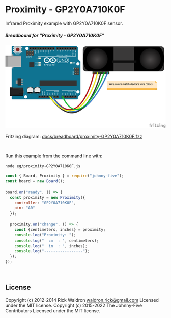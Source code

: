 <!--remove-start-->

# Proximity - GP2Y0A710K0F

<!--remove-end-->


Infrared Proximity example with GP2Y0A710K0F sensor.





##### Breadboard for "Proximity - GP2Y0A710K0F"



![docs/breadboard/proximity-GP2Y0A710K0F.png](breadboard/proximity-GP2Y0A710K0F.png)<br>

Fritzing diagram: [docs/breadboard/proximity-GP2Y0A710K0F.fzz](breadboard/proximity-GP2Y0A710K0F.fzz)

&nbsp;




Run this example from the command line with:
```bash
node eg/proximity-GP2Y0A710K0F.js
```


```javascript
const { Board, Proximity } = require("johnny-five");
const board = new Board();

board.on("ready", () => {
  const proximity = new Proximity({
    controller: "GP2Y0A710K0F",
    pin: "A0"
  });

  proximity.on("change", () => {
    const {centimeters, inches} = proximity;
    console.log("Proximity: ");
    console.log("  cm  : ", centimeters);
    console.log("  in  : ", inches);
    console.log("-----------------");
  });
});

```








&nbsp;

<!--remove-start-->

## License
Copyright (c) 2012-2014 Rick Waldron <waldron.rick@gmail.com>
Licensed under the MIT license.
Copyright (c) 2015-2022 The Johnny-Five Contributors
Licensed under the MIT license.

<!--remove-end-->

